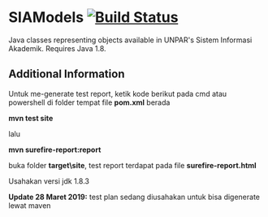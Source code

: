 # SIAModels [![Build Status](https://travis-ci.org/johanes97/SIAModels.svg?branch=master)](https://travis-ci.org/johanes97/SIAModels)
Java classes representing objects available in UNPAR's Sistem Informasi Akademik. Requires Java 1.8.

## Additional Information  
Untuk me-generate test report, ketik kode berikut pada cmd atau powershell di folder tempat file **pom.xml** berada

**mvn test site**

lalu

**mvn surefire-report:report**

buka folder **target\site**, test report terdapat pada file **surefire-report.html**

Usahakan versi jdk 1.8.3

**Update 28 Maret 2019:** test plan sedang diusahakan untuk bisa digenerate lewat maven

